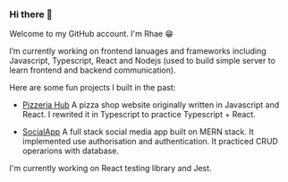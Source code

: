 ### Hi there 👋

Welcome to my GitHub account. I'm Rhae 😁

I’m currently working on frontend lanuages and frameworks including Javascript, Typescript, React and Nodejs (used to build simple server to learn frontend and backend communication).

Here are some fun projects I built in the past:

- [Pizzeria Hub](https://github.com/Rha3L/pizzeriahub-ts)
  A pizza shop website originally written in Javascript and React. I rewrited it in Typescript to practice Typescript + React.

- [SocialApp](https://github.com/Rha3L/socialapp-mern)
  A full stack social media app built on MERN stack. It implemented use authorisation and authentication. It practiced CRUD operarions with database.

I'm currently working on React testing library and Jest.
<!-- 
**Rha3L/Rha3L** is a ✨ _special_ ✨ repository because its `README.md` (this file) appears on your GitHub profile.

Here are some ideas to get you started:


- 🌱 I’m currently learning ...
- 👯 I’m looking to collaborate on ...
- 🤔 I’m looking for help with ...
- 💬 Ask me about ...
- 📫 How to reach me: ...
- 😄 Pronouns: ...
- ⚡ Fun fact: ...
-->
